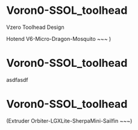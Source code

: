 # Voron0-SSOL_toolhead
Vzero Toolhead Design 

Hotend V6-Micro-Dragon-Mosquito ~~~ )

# Voron0-SSOL_toolhead


asdfasdf

# Voron0-SSOL_toolhead

(Extruder  Orbiter-LGXLite-SherpaMini-Sailfin ~~~)
